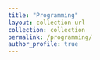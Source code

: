 ```yaml
---
title: "Programming"
layout: collection-url
collection: collection
permalink: /programming/
author_profile: true
---
```

